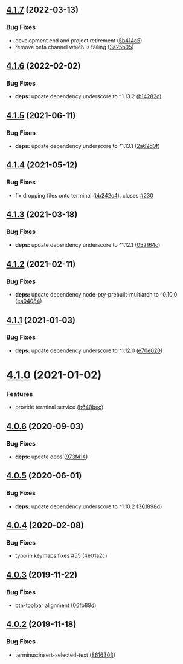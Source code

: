 ## [4.1.7](https://github.com/bus-stop/terminus/compare/v4.1.6...v4.1.7) (2022-03-13)


### Bug Fixes

* development end and project retirement ([5b414a5](https://github.com/bus-stop/terminus/commit/5b414a5cf3b011d0a9d5ea22872b613d3ff34004))
* remove beta channel which is failing ([3a25b05](https://github.com/bus-stop/terminus/commit/3a25b056206593df9e34a4f55d1adaba38dcfb48))

## [4.1.6](https://github.com/bus-stop/terminus/compare/v4.1.5...v4.1.6) (2022-02-02)


### Bug Fixes

* **deps:** update dependency underscore to ^1.13.2 ([b14282c](https://github.com/bus-stop/terminus/commit/b14282c93f035a00071fb03bb80248a7acbe9100))

## [4.1.5](https://github.com/bus-stop/terminus/compare/v4.1.4...v4.1.5) (2021-06-11)


### Bug Fixes

* **deps:** update dependency underscore to ^1.13.1 ([2a62d0f](https://github.com/bus-stop/terminus/commit/2a62d0f712e8e491f44db2b0af58a7251de18ff3))

## [4.1.4](https://github.com/bus-stop/terminus/compare/v4.1.3...v4.1.4) (2021-05-12)


### Bug Fixes

* fix dropping files onto terminal ([bb242c4](https://github.com/bus-stop/terminus/commit/bb242c46a631643e079e8292662a121e8f5791f2)), closes [#230](https://github.com/bus-stop/terminus/issues/230)

## [4.1.3](https://github.com/bus-stop/terminus/compare/v4.1.2...v4.1.3) (2021-03-18)


### Bug Fixes

* **deps:** update dependency underscore to ^1.12.1 ([052164c](https://github.com/bus-stop/terminus/commit/052164c0916a41752b85b1bbe4524d9b6b8334c4))

## [4.1.2](https://github.com/bus-stop/terminus/compare/v4.1.1...v4.1.2) (2021-02-11)


### Bug Fixes

* **deps:** update dependency node-pty-prebuilt-multiarch to ^0.10.0 ([ea04084](https://github.com/bus-stop/terminus/commit/ea040846693bec08ac7ded9d763b2a809fdc6a46))

## [4.1.1](https://github.com/bus-stop/terminus/compare/v4.1.0...v4.1.1) (2021-01-03)


### Bug Fixes

* **deps:** update dependency underscore to ^1.12.0 ([e70e020](https://github.com/bus-stop/terminus/commit/e70e02017eaa931dd0043a5b7e73cefc4aeac560))

# [4.1.0](https://github.com/bus-stop/terminus/compare/v4.0.6...v4.1.0) (2021-01-02)


### Features

* provide terminal service ([b640bec](https://github.com/bus-stop/terminus/commit/b640bec4529055567e84b249bd6730b9c1b09422))

## [4.0.6](https://github.com/bus-stop/terminus/compare/v4.0.5...v4.0.6) (2020-09-03)


### Bug Fixes

* **deps:** update deps ([973f414](https://github.com/bus-stop/terminus/commit/973f414b194cba30a62c486a766dc85846028f4c))

## [4.0.5](https://github.com/bus-stop/terminus/compare/v4.0.4...v4.0.5) (2020-06-01)


### Bug Fixes

* **deps:** update dependency underscore to ^1.10.2 ([361898d](https://github.com/bus-stop/terminus/commit/361898d07cb51959ab8e80a6d0566c24da7dfca5))

## [4.0.4](https://github.com/bus-stop/terminus/compare/v4.0.3...v4.0.4) (2020-02-08)


### Bug Fixes

* typo in keymaps fixes [#55](https://github.com/bus-stop/terminus/issues/55) ([4e01a2c](https://github.com/bus-stop/terminus/commit/4e01a2c3ca0b6b7e702a9fe3351d2b2046b1517f))

## [4.0.3](https://github.com/bus-stop/terminus/compare/v4.0.2...v4.0.3) (2019-11-22)


### Bug Fixes

* btn-toolbar alignment ([06fb89d](https://github.com/bus-stop/terminus/commit/06fb89d020f5aacffa87a7cc797a4dc981d7caf3))

## [4.0.2](https://github.com/bus-stop/terminus/compare/v4.0.1...v4.0.2) (2019-11-18)


### Bug Fixes

* terminus:insert-selected-text ([8616303](https://github.com/bus-stop/terminus/commit/8616303dfd6f34674b3579948fa181e09dbd98d6))
